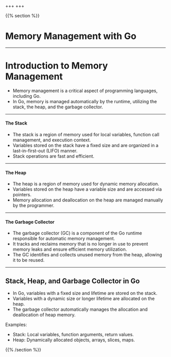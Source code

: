 +++
+++

{{% section %}}
# Memory Management with Go


---
# Introduction to Memory Management
- Memory management is a critical aspect of programming languages, including Go.
- In Go, memory is managed automatically by the runtime, utilizing the stack, the heap, and the garbage collector.

---
#### The Stack
- The stack is a region of memory used for local variables, function call management, and execution context.
- Variables stored on the stack have a fixed size and are organized in a last-in-first-out (LIFO) manner.
- Stack operations are fast and efficient.

---
#### The Heap
- The heap is a region of memory used for dynamic memory allocation.
- Variables stored on the heap have a variable size and are accessed via pointers.
- Memory allocation and deallocation on the heap are managed manually by the programmer.

---
#### The Garbage Collector
- The garbage collector (GC) is a component of the Go runtime responsible for automatic memory management.
- It tracks and reclaims memory that is no longer in use to prevent memory leaks and ensure efficient memory utilization.
- The GC identifies and collects unused memory from the heap, allowing it to be reused.

---
## Stack, Heap, and Garbage Collector in Go
- In Go, variables with a fixed size and lifetime are stored on the stack.
- Variables with a dynamic size or longer lifetime are allocated on the heap.
- The garbage collector automatically manages the allocation and deallocation of heap memory.

Examples:
- Stack: Local variables, function arguments, return values.
- Heap: Dynamically allocated objects, arrays, slices, maps.


{{% /section %}}